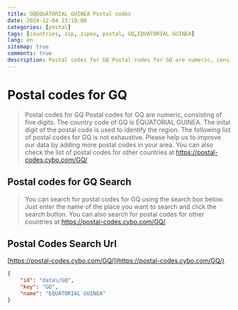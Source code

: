```yaml
---
title: GQEQUATORIAL GUINEA Postal codes 
date: 2024-12-04 13:19:00
categories: [postal]
tags: [countries, zip, zipex, postal, GQ,EQUATORIAL GUINEA]
lang: en
sitemap: true
comments: true
description: Postal codes for GQ Postal codes for GQ are numeric, consisting of five digits. The country code of GQ is EQUATORIAL GUINEA. The inital digit of the postal code is used to identify the region. The following list of postal codes for GQ is not exhaustive. Please help us to improve our data by adding more postal codes in your area. You can also check the list of postal codes for other countries at https://postal-codes.cybo.com/GQ/
---
```


# Postal codes for GQ
> Postal codes for GQ Postal codes for GQ are numeric, consisting of five digits. The country code of GQ is EQUATORIAL GUINEA. The inital digit of the postal code is used to identify the region. The following list of postal codes for GQ is not exhaustive. Please help us to improve our data by adding more postal codes in your area. You can also check the list of postal codes for other countries at https://postal-codes.cybo.com/GQ/

## Postal codes for GQ Search 
> You can search for postal codes for GQ using the search box below. Just enter the name of the place you want to search and click the search button. You can also search for postal codes for other countries at https://postal-codes.cybo.com/GQ/

## Postal Codes Search Url

[https://postal-codes.cybo.com/GQ/](https://postal-codes.cybo.com/GQ/)
```json
{
    "id": "data\/GQ",
    "key": "GQ",
    "name": "EQUATORIAL GUINEA"
}
```
